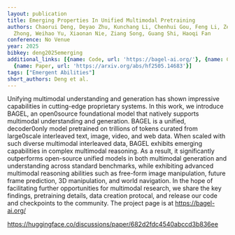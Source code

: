 ```yaml
---
layout: publication
title: Emerging Properties In Unified Multimodal Pretraining
authors: Chaorui Deng, Deyao Zhu, Kunchang Li, Chenhui Gou, Feng Li, Zeyu Wang, Shu
  Zhong, Weihao Yu, Xiaonan Nie, Ziang Song, Guang Shi, Haoqi Fan
conference: No Venue
year: 2025
bibkey: deng2025emerging
additional_links: [{name: Code, url: 'https://bagel-ai.org/'}, {name: Code, url: 'https://huggingface.co/discussions/paper/682d2fdc4540abccd3b836ee'},
  {name: Paper, url: 'https://arxiv.org/abs/hf2505.14683'}]
tags: ["Emergent Abilities"]
short_authors: Deng et al.
---
```

Unifying multimodal understanding and generation has shown impressive capabilities in cutting-edge proprietary systems. In this work, we introduce BAGEL, an open0source foundational model that natively supports multimodal understanding and generation. BAGEL is a unified, decoder0only model pretrained on trillions of tokens curated from large0scale interleaved text, image, video, and web data. When scaled with such diverse multimodal interleaved data, BAGEL exhibits emerging capabilities in complex multimodal reasoning. As a result, it significantly outperforms open-source unified models in both multimodal generation and understanding across standard benchmarks, while exhibiting advanced multimodal reasoning abilities such as free-form image manipulation, future frame prediction, 3D manipulation, and world navigation. In the hope of facilitating further opportunities for multimodal research, we share the key findings, pretraining details, data creation protocal, and release our code and checkpoints to the community. The project page is at https://bagel-ai.org/

https://huggingface.co/discussions/paper/682d2fdc4540abccd3b836ee